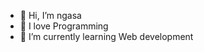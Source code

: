- 👋 Hi, I’m ngasa
- 👀 I love Programming
- 🌱 I’m currently learning Web development


<!---
sahtatmyatthu/sahtatmyatthu is a ✨ special ✨ repository because its `README.md` (this file) appears on your GitHub profile.
You can click the Preview link to take a look at your changes.
--->
